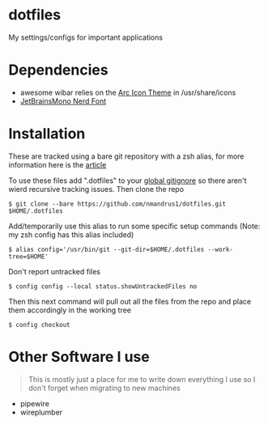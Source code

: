 # dotfiles
My settings/configs for important applications

# Dependencies

- awesome wibar relies on the [Arc Icon Theme](https://github.com/horst3180/arc-icon-theme#installation) in /usr/share/icons
- [JetBrainsMono Nerd Font](https://github.com/ryanoasis/nerd-fonts/tree/master/patched-fonts/JetBrainsMono)

# Installation

These are tracked using a bare git repository with a zsh alias, for more information here is the [article](https://www.ackama.com/what-we-think/the-best-way-to-store-your-dotfiles-a-bare-git-repository-explained/)

To use these files add ".dotfiles" to your [global gitignore](https://sebastiandedeyne.com/setting-up-a-global-gitignore-file/) so there aren't 
wierd recursive tracking issues. Then clone the repo

`$ git clone --bare https://github.com/nmandrus1/dotfiles.git $HOME/.dotfiles`

Add/temporarily use this alias to run some specific setup commands (Note: my zsh config has this alias included)

`$ alias config='/usr/bin/git --git-dir=$HOME/.dotfiles --work-tree=$HOME'`

Don't report untracked files 

`$ config config --local status.showUntrackedFiles no`

Then this next command will pull out all the files from the repo and place them accordingly in the working tree

`$ config checkout`

# Other Software I use

> This is mostly just a place for me to write down everything I use so I don't forget when migrating to new machines

- pipewire
- wireplumber
